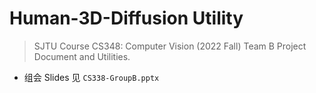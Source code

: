 # Human-3D-Diffusion Utility

> SJTU Course CS348: Computer Vision (2022 Fall) Team B Project Document and Utilities.

- 组会 Slides 见 `CS338-GroupB.pptx`
